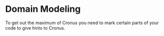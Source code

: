 # Domain Modeling

To get out the maximum of Cronus you need to mark certain parts of your code to give hints to Cronus.

